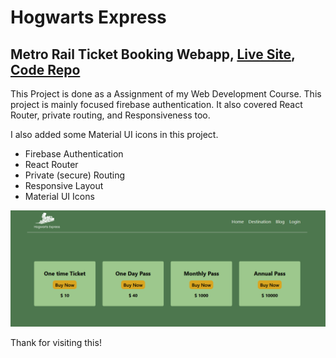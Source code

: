 # Hogwarts Express

## Metro Rail Ticket Booking Webapp, [Live Site](https://hogwatrs-express.web.app/), [Code Repo](https://github.com/ishtiak-ahmed/hogwarts-express)

This Project is done as a Assignment of my Web Development Course. This project is mainly focused firebase authentication. It also covered React Router, private routing, and Responsiveness too.

I also added some Material UI icons in this project.

- Firebase Authentication
- React Router
- Private (secure) Routing
- Responsive Layout
- Material UI Icons

![Hogwarts Express](https://raw.githubusercontent.com/ishtiak-ahmed/hogwarts-express/main/hogwarts.png)

Thank for visiting this!
